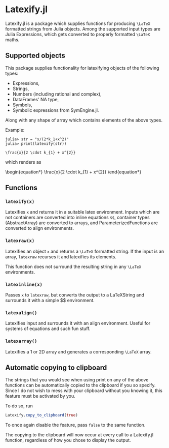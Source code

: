 # Latexify.jl

Latexify.jl is a package which supplies functions for producing ``\LaTeX`` formatted strings from Julia objects. Among the supported input types are Julia Expressions, which gets converted to properly formatted ``\LaTeX`` maths.

## Supported objects
This package supplies functionality for latexifying objects of the following types:

- Expressions,
- Strings,
- Numbers (including rational and complex),
- DataFrames' NA type,
- Symbols,
- Symbolic expressions from SymEngine.jl.

Along with any shape of array which contains elements of the above types.

Example:
```julia-repl
julia> str = "x/(2*k_1+x^2)"
julia> print(latexify(str))

\frac{x}{2 \cdot k_{1} + x^{2}}
```

which renders as

\begin{equation\*}
\frac{x}{2 \cdot k_{1} + x^{2}}
\end{equation\*}

## Functions

### `latexify(x)`
Latexifies `x` and returns it in a suitable latex environment.
Inputs which are not containers are converted into inline equations `$$`, container types (AbstractArray) are converted to arrays, and ParameterizedFunctions are converted to align environments.


### `latexraw(x)`
Latexifies an object `x` and returns a ``\LaTeX`` formatted string.
If the input is an array, `latexraw` recurses it and latexifies its elements.

This function does not surround the resulting string in any ``\LaTeX`` environments.

### `latexinline(x)`
Passes `x` to `latexraw`, but converts the output to a LaTeXString and surrounds it with a simple \$\$ environment.

### `latexalign()`
Latexifies input and surrounds it with an align environment. Useful for systems of equations and such fun stuff.

### `latexarray()`
Latexifies a 1 or 2D array and generates a corresponding ``\LaTeX`` array.


## Automatic copying to clipboard
The strings that you would see when using print on any of the above functions can be automatically copied to the clipboard if you so specify.
Since I do not wish to mess with your clipboard without you knowing it, this feature must be activated by you.

To do so, run

```julia
Latexify.copy_to_clipboard(true)
```

To once again disable the feature, pass `false` to the same function.

The copying to the clipboard will now occur at every call to a Latexify.jl function, regardless of how you chose to display the output.
